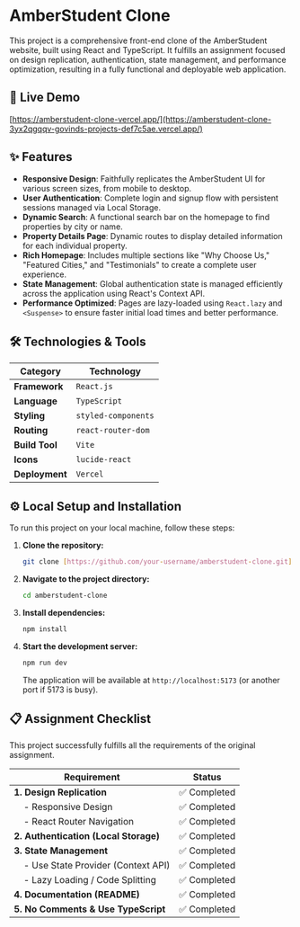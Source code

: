 # AmberStudent Clone

This project is a comprehensive front-end clone of the AmberStudent website, built using React and TypeScript. It fulfills an assignment focused on design replication, authentication, state management, and performance optimization, resulting in a fully functional and deployable web application.

## 🚀 Live Demo

[https://amberstudent-clone-vercel.app/](https://amberstudent-clone-3yx2qgqqv-govinds-projects-def7c5ae.vercel.app/)

## ✨ Features

-   **Responsive Design**: Faithfully replicates the AmberStudent UI for various screen sizes, from mobile to desktop.
-   **User Authentication**: Complete login and signup flow with persistent sessions managed via Local Storage.
-   **Dynamic Search**: A functional search bar on the homepage to find properties by city or name.
-   **Property Details Page**: Dynamic routes to display detailed information for each individual property.
-   **Rich Homepage**: Includes multiple sections like "Why Choose Us," "Featured Cities," and "Testimonials" to create a complete user experience.
-   **State Management**: Global authentication state is managed efficiently across the application using React's Context API.
-   **Performance Optimized**: Pages are lazy-loaded using `React.lazy` and `<Suspense>` to ensure faster initial load times and better performance.

## 🛠️ Technologies & Tools

| Category      | Technology                               |
| ------------- | ---------------------------------------- |
| **Framework** | `React.js`                               |
| **Language** | `TypeScript`                             |
| **Styling** | `styled-components`                      |
| **Routing** | `react-router-dom`                       |
| **Build Tool**| `Vite`                                   |
| **Icons** | `lucide-react`                           |
| **Deployment**| `Vercel`                                 |

## ⚙️ Local Setup and Installation

To run this project on your local machine, follow these steps:

1.  **Clone the repository:**
    ```bash
    git clone [https://github.com/your-username/amberstudent-clone.git](https://github.com/your-username/amberstudent-clone.git)
    ```

2.  **Navigate to the project directory:**
    ```bash
    cd amberstudent-clone
    ```

3.  **Install dependencies:**
    ```bash
    npm install
    ```

4.  **Start the development server:**
    ```bash
    npm run dev
    ```
    The application will be available at `http://localhost:5173` (or another port if 5173 is busy).


## 📋 Assignment Checklist

This project successfully fulfills all the requirements of the original assignment.

| Requirement                          | Status        |
| ------------------------------------ | ------------- |
| **1. Design Replication** | ✅ Completed  |
| &nbsp;&nbsp;&nbsp; - Responsive Design | ✅ Completed  |
| &nbsp;&nbsp;&nbsp; - React Router Navigation | ✅ Completed  |
| **2. Authentication (Local Storage)**| ✅ Completed  |
| **3. State Management** | ✅ Completed  |
| &nbsp;&nbsp;&nbsp; - Use State Provider (Context API) | ✅ Completed  |
| &nbsp;&nbsp;&nbsp; - Lazy Loading / Code Splitting | ✅ Completed  |
| **4. Documentation (README)** | ✅ Completed  |
| **5. No Comments & Use TypeScript** | ✅ Completed  |
